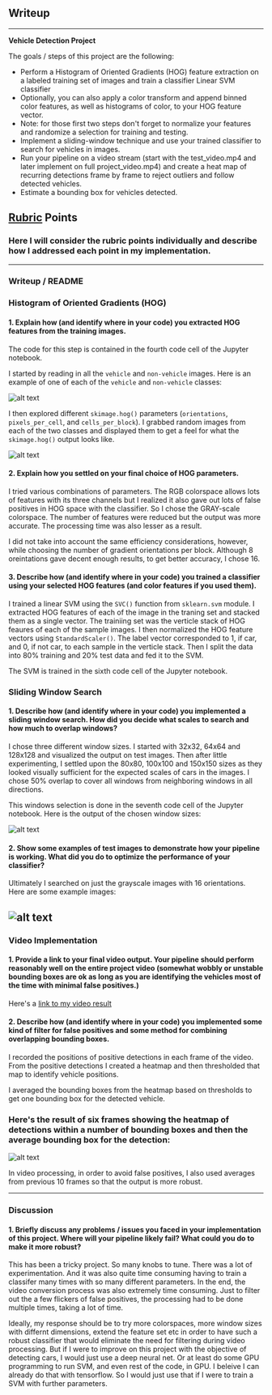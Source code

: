 ## Writeup

---

**Vehicle Detection Project**

The goals / steps of this project are the following:

* Perform a Histogram of Oriented Gradients (HOG) feature extraction on a labeled training set of images and train a classifier Linear SVM classifier
* Optionally, you can also apply a color transform and append binned color features, as well as histograms of color, to your HOG feature vector. 
* Note: for those first two steps don't forget to normalize your features and randomize a selection for training and testing.
* Implement a sliding-window technique and use your trained classifier to search for vehicles in images.
* Run your pipeline on a video stream (start with the test_video.mp4 and later implement on full project_video.mp4) and create a heat map of recurring detections frame by frame to reject outliers and follow detected vehicles.
* Estimate a bounding box for vehicles detected.

[//]: # (Image References)
[image1]: ./examples/car_not_car.png
[image2]: ./examples/hog_features.png
[image3]: ./examples/window_sizes.png
[image4]: ./examples/hot_boxes.png
[image5]: ./examples/bboxes_and_heat.png
[image6]: ./examples/labels_map.png
[image7]: ./examples/output_bboxes.png
[video1]: ./project_video_result.mp4

## [Rubric](https://review.udacity.com/#!/rubrics/513/view) Points
### Here I will consider the rubric points individually and describe how I addressed each point in my implementation.  

---
### Writeup / README


### Histogram of Oriented Gradients (HOG)

#### 1. Explain how (and identify where in your code) you extracted HOG features from the training images.

The code for this step is contained in the fourth code cell of the Jupyter notebook.

I started by reading in all the `vehicle` and `non-vehicle` images.  Here is an example of one of each of the `vehicle` and `non-vehicle` classes:

![alt text][image1]

I then explored different `skimage.hog()` parameters (`orientations`, `pixels_per_cell`, and `cells_per_block`).  I grabbed random images from each of the two classes and displayed them to get a feel for what the `skimage.hog()` output looks like.

![alt text][image2]

#### 2. Explain how you settled on your final choice of HOG parameters.

I tried various combinations of parameters. The RGB colorspace allows lots of features with its three channels but I realized it also gave out lots of false positives in HOG space with the classifier. So I chose the GRAY-scale colorspace. The number of features were reduced but the output was more accurate. The processing time was also lesser as a result.

I did not take into account the same efficiency considerations, however, while choosing the number of gradient orientations per block. Although 8 oreintations gave decent enough results, to get better accuracy, I chose 16. 

#### 3. Describe how (and identify where in your code) you trained a classifier using your selected HOG features (and color features if you used them).

I trained a linear SVM using the `SVC()` function from `sklearn.svm` module. I extracted HOG features of each of the image in the traning set and stacked them as a single vector. The trainiing set was the verticle stack of HOG feaures of each of the sample images. I then normalized the HOG feature vectors using `StandardScaler()`. The label vector corresponded to 1, if car, and 0, if not car, to each sample in the verticle stack. Then I split the data into 80% training and 20% test data and fed it to the SVM.

The SVM is trained in the sixth code cell of the Jupyter notebook.

### Sliding Window Search

#### 1. Describe how (and identify where in your code) you implemented a sliding window search.  How did you decide what scales to search and how much to overlap windows?

I chose three different window sizes. I started with 32x32, 64x64 and 128x128 and visualized the output on test images. Then after little experimenting, I settled upon the 80x80, 100x100 and 150x150 sizes as they looked visually sufficient for the expected scales of cars in the images. I chose 50% overlap to cover all windows from neighboring windows in all directions.

This windows selection is done in the seventh code cell of the Jupyter notebook. Here is the output of the chosen window sizes:

![alt text][image3]

#### 2. Show some examples of test images to demonstrate how your pipeline is working.  What did you do to optimize the performance of your classifier?

Ultimately I searched on just the grayscale images with 16 orientations.  Here are some example images:

![alt text][image4]
---

### Video Implementation

#### 1. Provide a link to your final video output.  Your pipeline should perform reasonably well on the entire project video (somewhat wobbly or unstable bounding boxes are ok as long as you are identifying the vehicles most of the time with minimal false positives.)

Here's a [link to my video result](./project_video_result.mp4)


#### 2. Describe how (and identify where in your code) you implemented some kind of filter for false positives and some method for combining overlapping bounding boxes.

I recorded the positions of positive detections in each frame of the video.  From the positive detections I created a heatmap and then thresholded that map to identify vehicle positions.  

I averaged the bounding boxes from the heatmap based on thresholds to get one bounding box for the detected vehicle. 

### Here's the result of six frames showing the heatmap of detections within a number of bounding boxes and then the average bounding box for the detection:

![alt text][image5]


In video processing, in order to avoid false positives, I also used averages from previous 10 frames so that the output is more robust.

---

### Discussion

#### 1. Briefly discuss any problems / issues you faced in your implementation of this project.  Where will your pipeline likely fail?  What could you do to make it more robust?

This has been a tricky project. So many knobs to tune. There was a lot of experimentation. And it was also quite time consuming having to train a classifer many times with so many different parameters. In the end, the video conversion process was also extremely time consuming. Just to filter out the a few flickers of false positives, the processing had to be done multiple times, taking a lot of time.

Ideally, my response should be to try more colorspaces, more window sizes with differnt dimensions, extend the feature set etc in order to have such a robust classifier that would eliminate the need for filtering during video processing. But if I were to improve on this project with the objective of detecting cars, I would just use a deep neural net. Or at least do some GPU programming to run SVM, and even rest of the code, in GPU. I beleive I can already do that with tensorflow. So I would just use that if I were to train a SVM with further parameters.
 

